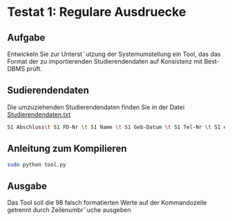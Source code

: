 # Testat 1: Regulare Ausdruecke

## Aufgabe 
Entwickeln Sie zur Unterst¨utzung der Systemumstellung ein Tool, das das Format der zu importierenden Studierendendaten auf Konsistenz mit Best-DBMS prüft.
## Sudierendendaten
Die umzuziehenden Studierendendaten finden Sie in der Datei [Studierendendaten.txt](./Studierendendaten.txt)

```bash
S1 Abschluss\t S1 FD-Nr \t S1 Name \t S1 Geb-Datum \t S1 Tel-Nr \t S1 eMail \t S1 Passwort
```

## Anleitung zum Kompilieren
```bash
sudo python tool.py
```
## Ausgabe

Das Tool soll die 98 falsch formatierten Werte auf der Kommandozeile getrennt durch Zeilenumbr¨uche ausgeben